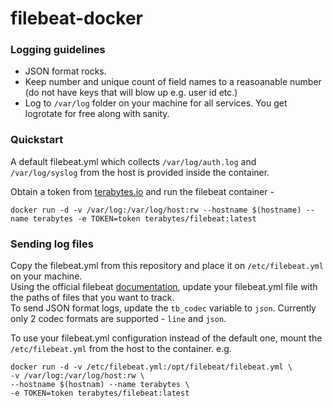 # filebeat-docker

### Logging guidelines

* JSON format rocks.
* Keep number and unique count of field names to a reasoanable number (do not have keys that will blow up e.g. user id etc.)
* Log to `/var/log` folder on your machine for all services. You get logrotate for free along with sanity.

### Quickstart

A default filebeat.yml which collects `/var/log/auth.log` and `/var/log/syslog` from the host is provided inside the container.  

Obtain a token from [terabytes.io](https://terabytes.io) and run the filebeat container - 

    docker run -d -v /var/log:/var/log/host:rw --hostname $(hostname) --name terabytes -e TOKEN=token terabytes/filebeat:latest

### Sending log files

Copy the filebeat.yml from this repository and place it on `/etc/filebeat.yml` on your machine.  
Using the official filebeat [documentation](https://www.elastic.co/guide/en/beats/filebeat/current/configuration-filebeat-options.html), update your filebeat.yml file with the paths of files that you want to track.  
To send JSON format logs, update the `tb_codec` variable to `json`. Currently only 2 codec formats are supported - `line` and `json`.

To use your filebeat.yml configuration instead of the default one, mount the `/etc/filebeat.yml` from the host to the container.
e.g.

    docker run -d -v /etc/filebeat.yml:/opt/filebeat/filebeat.yml \
    -v /var/log:/var/log/host:rw \
    --hostname $(hostnam) --name terabytes \
    -e TOKEN=token terabytes/filebeat:latest

